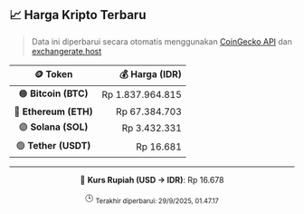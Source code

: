 

<!-- HARGA_KRIPTO -->
## 📈 Harga Kripto Terbaru

> Data ini diperbarui secara otomatis menggunakan [CoinGecko API](https://www.coingecko.com/) dan [exchangerate.host](https://exchangerate.host/)

<div align="center">

| 🪙 Token | 💰 Harga (IDR) |
|:------:|---------------:|
| 🟠 **Bitcoin (BTC)**   | Rp 1.837.964.815 |
| 🔵 **Ethereum (ETH)**  | Rp 67.384.703 |
| 🟣 **Solana (SOL)**    | Rp 3.432.331 |
| 🟢 **Tether (USDT)**   | Rp 16.681 |

---

💱 **Kurs Rupiah (USD → IDR)**: Rp 16.678

🕒 <sub>Terakhir diperbarui: 29/9/2025, 01.47.17</sub>

</div>
<!-- /HARGA_KRIPTO -->